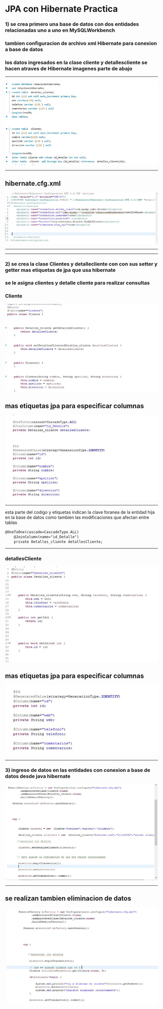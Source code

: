 # JPA con Hibernate Practica 
### 1) se crea primero una base de datos con dos entidades relacionadas uno a uno  en MySQLWorkbench
###  tambien configuracion de archivo xml Hibernate para conexion a base de datos  
###  los datos ingresados en la clase cliente y detallescliente se hacen atraves de Hibernate imagenes parte de abajo
___

 ![imagencarpeta](img/1sql.JPG)


___

## hibernate.cfg.xml

![imagencarpeta](img/hirbernatexml.JPG)
___


___
### 2)  se crea la clase Clientes y  detallecliente con con sus setter y getter  mas etiquetas de jpa que usa hibernate
### se le asigna clientes y detalle cliente  para realizar consultas   

### Cliente

![imagencarpeta](img/imgen1.1.JPG)


## mas etiquetas jpa para especificar columnas 


![imagencarpeta](img/2imge.JPG)
___
esta parte del codigo y etiquetas indican la clave foranea de la entidad hija en la base de datos como tambien las modificaciones que afectan entre tablas 

~~~
@OneToOne(cascade=CascadeType.ALL)
	@JoinColumn(name="id_Detalle")
	private Detalles_cliente detallesCliente;
~~~

___

### detallesCliente

![imagencarpeta](img/3detallescliente.JPG)


## mas etiquetas jpa para especificar columnas 


![imagencarpeta](img/4detalle.JPG)


___
### 3)  ingreso de datos en las entidades con conexion a base de datos desde java hibernate

![imagencarpeta](img/5.JPG)

___

## se realizan tambien eliminacion de datos 


![imagencarpeta](img/6imagen.JPG)



